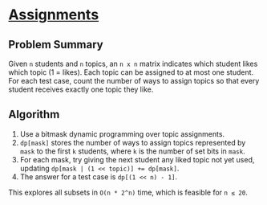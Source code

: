 # [Assignments](https://www.spoj.com/problems/ASSIGN/)

## Problem Summary
Given `n` students and `n` topics, an `n x n` matrix indicates which student likes which topic (1 = likes). Each topic can be assigned to at most one student. For each test case, count the number of ways to assign topics so that every student receives exactly one topic they like.

## Algorithm
1. Use a bitmask dynamic programming over topic assignments.
2. `dp[mask]` stores the number of ways to assign topics represented by `mask` to the first `k` students, where `k` is the number of set bits in `mask`.
3. For each mask, try giving the next student any liked topic not yet used, updating `dp[mask | (1 << topic)] += dp[mask]`.
4. The answer for a test case is `dp[(1 << n) - 1]`.

This explores all subsets in `O(n * 2^n)` time, which is feasible for `n ≤ 20`.
